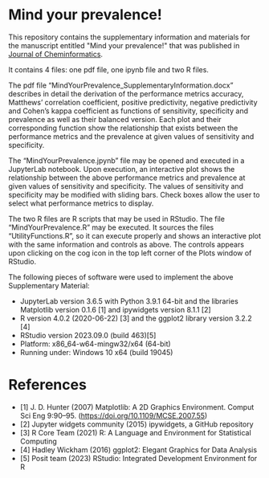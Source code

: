# Mind your prevalence!

This repository contains the supplementary information and materials for the manuscript entitled "Mind your prevalence!" that was published in [Journal of Cheminformatics](https://doi.org/10.1186/s13321-024-00837-w).

It contains 4 files: one pdf file, one ipynb file and two R files.

The pdf file “MindYourPrevalence_SupplementaryInformation.docx” describes in detail the derivation of the performance metrics accuracy, Matthews’ correlation coefficient, positive predictivity, negative predictivity and Cohen’s kappa coefficient as functions of sensitivity, specificity and prevalence as well as their balanced version. Each plot and their corresponding function show the relationship that exists between the performance metrics and the prevalence at given values of sensitivity and specificity.

The “MindYourPrevalence.jpynb” file may be opened and executed in a JupyterLab notebook. Upon execution, an interactive plot shows the relationship between the above performance metrics and prevalence at given values of sensitivity and specificity. The values of sensitivity and specificity may be modified with sliding bars. Check boxes allow the user to select what performance metrics to display.

The two R files are R scripts that may be used in RStudio. The file “MindYourPrevalence.R” may be executed. It sources the files “UtilityFunctions.R”, so it can execute properly and shows an interactive plot with the same information and controls as above. The controls appears upon clicking on the cog icon in the top left corner of the Plots window of RStudio.

The following pieces of software were used to implement the above Supplementary Material:
- JupyterLab version 3.6.5 with Python 3.9.1 64-bit and the libraries Matplotlib version 0.1.6 [1] and ipywidgets version 8.1.1 [2]
- R version 4.0.2 (2020-06-22) [3] and the ggplot2 library version 3.2.2 [4]
- RStudio version 2023.09.0 (build 463)[5]
- Platform: x86_64-w64-mingw32/x64 (64-bit)
- Running under: Windows 10 x64 (build 19045)

# References

- [1]  J. D. Hunter (2007) Matplotlib: A 2D Graphics Environment. Comput Sci Eng 9:90–95. (https://doi.org/10.1109/MCSE.2007.55)
- [2]  Jupyter widgets community (2015) ipywidgets, a GitHub repository
- [3]  R Core Team (2021) R: A Language and Environment for Statistical Computing
- [4]  Hadley Wickham (2016) ggplot2: Elegant Graphics for Data Analysis
- [5]  Posit team (2023) RStudio: Integrated Development Environment for R


